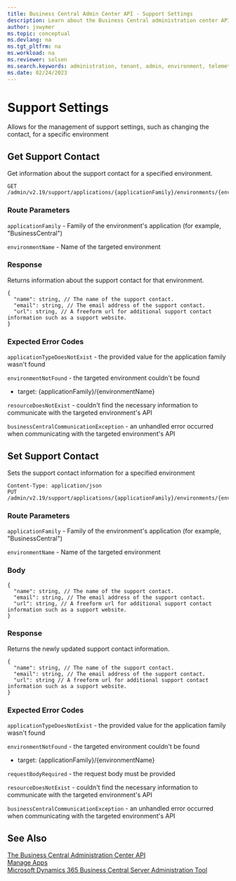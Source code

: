 ```yaml
---
title: Business Central Admin Center API - Support Settings
description: Learn about the Business Central administration center API for managing support settings.
author: jswymer
ms.topic: conceptual
ms.devlang: na
ms.tgt_pltfrm: na
ms.workload: na
ms.reviewer: solsen
ms.search.keywords: administration, tenant, admin, environment, telemetry
ms.date: 02/24/2023
---
```


# Support Settings

Allows for the management of support settings, such as changing the contact, for a specific environment

## Get Support Contact

Get information about the support contact for a specified environment.

```
GET /admin/v2.19/support/applications/{applicationFamily}/environments/{environmentName}/supportcontact
```

### Route Parameters

`applicationFamily` - Family of the environment's application (for example, "BusinessCentral")

`environmentName` - Name of the targeted environment

### Response

Returns information about the support contact for that environment.

```
{
  "name": string, // The name of the support contact.
  "email": string, // The email address of the support contact.
  "url": string, // A freeform url for additional support contact information such as a support website.
}
```

### Expected Error Codes

`applicationTypeDoesNotExist` - the provided value for the application family wasn't found

`environmentNotFound` - the targeted environment couldn't be found

   - target: {applicationFamily}/{environmentName}

`resourceDoesNotExist` - couldn't find the necessary information to communicate with the targeted environment's API

`businessCentralCommunicationException` - an unhandled error occurred when communicating with the targeted environment's API

## Set Support Contact

Sets the support contact information for a specified environment

```
Content-Type: application/json
PUT /admin/v2.19/support/applications/{applicationFamily}/environments/{environmentName}/supportcontact
```

### Route Parameters

`applicationFamily` - Family of the environment's application (for example, "BusinessCentral")

`environmentName` - Name of the targeted environment

### Body
 
```
{
  "name": string, // The name of the support contact.
  "email": string, // The email address of the support contact.
  "url": string, // A freeform url for additional support contact information such as a support website.
}
```

### Response

Returns the newly updated support contact information.
```
{
  "name": string, // The name of the support contact.
  "email": string, // The email address of the support contact.
  "url": string // A freeform url for additional support contact information such as a support website.
}
```

### Expected Error Codes

`applicationTypeDoesNotExist` - the provided value for the application family wasn't found

`environmentNotFound` - the targeted environment couldn't be found

   - target: {applicationFamily}/{environmentName}

`requestBodyRequired` - the request body must be provided

`resourceDoesNotExist` - couldn't find the necessary information to communicate with the targeted environment's API

`businessCentralCommunicationException` - an unhandled error occurred when communicating with the targeted environment's API


## See Also

[The Business Central Administration Center API](administration-center-api.md)  
[Manage Apps](tenant-admin-center-manage-apps.md)  
[Microsoft Dynamics 365 Business Central Server Administration Tool](administration-tool.md) 
